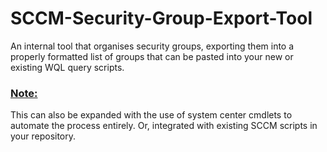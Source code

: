 # SCCM-Security-Group-Export-Tool
An internal tool that organises security groups, exporting them into a properly formatted list of groups that can be pasted into your new or existing WQL query scripts.

### <u>Note:</u>
This can also be expanded with the use of system center cmdlets to automate the process entirely. Or, integrated with existing SCCM scripts in your repository. 
